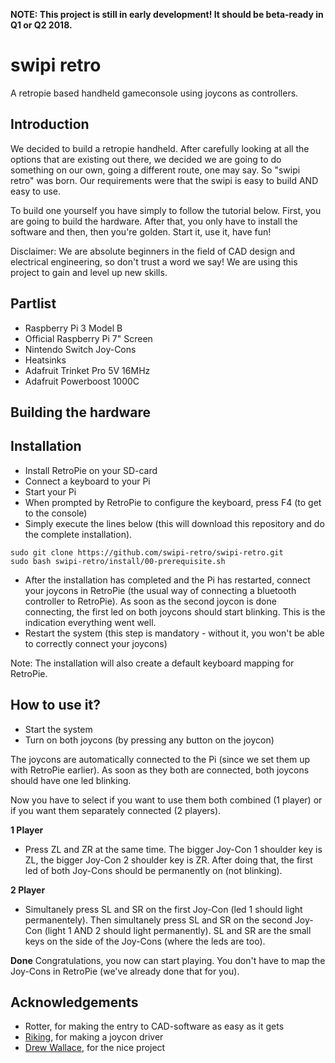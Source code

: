 __NOTE: This project is still in early development! It should be beta-ready in Q1 or Q2 2018.__

# swipi retro
A retropie based handheld gameconsole using joycons as controllers.

## Introduction
We decided to build a retropie handheld. After carefully looking at all the options that are existing out there, we decided we are going to do something on our own, going a different route, one may say. So "swipi retro" was born. Our requirements were that the swipi is easy to build AND easy to use.

To build one yourself you have simply to follow the tutorial below. First, you are going to build the hardware. After that, you only have to install the software and then, then you're golden. Start it, use it, have fun!

Disclaimer: We are absolute beginners in the field of CAD design and electrical engineering, so don't trust a word we say! We are using this project to gain and level up new skills.

## Partlist
* Raspberry Pi 3 Model B
* Official Raspberry Pi 7" Screen
* Nintendo Switch Joy-Cons
* Heatsinks
* Adafruit Trinket Pro 5V 16MHz
* Adafruit Powerboost 1000C

## Building the hardware

## Installation
* Install RetroPie on your SD-card
* Connect a keyboard to your Pi
* Start your Pi
* When prompted by RetroPie to configure the keyboard, press F4 (to get to the console)
* Simply execute the lines below (this will download this repository and do the complete installation).

```
sudo git clone https://github.com/swipi-retro/swipi-retro.git
sudo bash swipi-retro/install/00-prerequisite.sh
```

* After the installation has completed and the Pi has restarted, connect your joycons in RetroPie (the usual way of connecting a bluetooth controller to RetroPie). As soon as the second joycon is done connecting, the first led on both joycons should start blinking. This is the indication everything went well.
* Restart the system (this step is mandatory - without it, you won't be able to correctly connect your joycons)

Note: The installation will also create a default keyboard mapping for RetroPie.
## How to use it?
* Start the system
* Turn on both joycons (by pressing any button on the joycon)

The joycons are automatically connected to the Pi (since we set them up with RetroPie earlier). As soon as they both are connected, both joycons should have one led blinking.

Now you have to select if you want to use them both combined (1 player) or if you want them separately connected (2 players).

__1 Player__
* Press ZL and ZR at the same time. The bigger Joy-Con 1 shoulder key is ZL, the bigger Joy-Con 2 shoulder key is ZR. After doing that, the first led of both Joy-Cons should be permanently on (not blinking).

__2 Player__
* Simultanely press SL and SR on the first Joy-Con (led 1 should light permanentely). Then simultanely press SL and SR on the second Joy-Con (light 1 AND 2 should light permanently). SL and SR are the small keys on the side of the Joy-Cons (where the leds are too).

__Done__
Congratulations, you now can start playing. You don't have to map the Joy-Cons in RetroPie (we've already done that for you).

## Acknowledgements
* Rotter, for making the entry to CAD-software as easy as it gets
* [Riking](https://github.com/riking/joycon), for making a joycon driver
* [Drew Wallace](https://github.com/drew-wallace/switchberry), for the nice project
